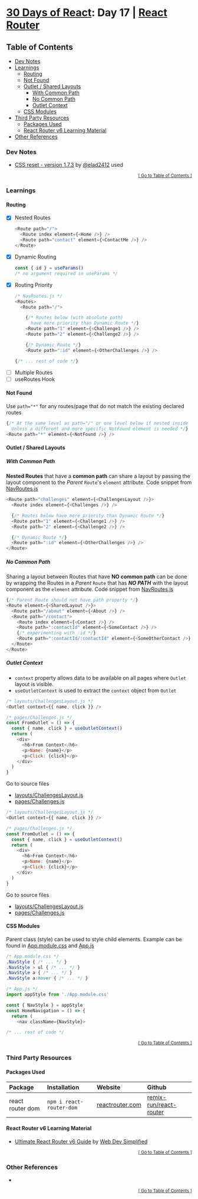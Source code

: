 <!-- omit in toc -->
# [30 Days of React](../README.md#readme): Day 17 | [React Router](https://github.com/Asabeneh/30-Days-Of-React/blob/master/17_React_Router/17_react_router.md#readme)

<!-- omit in toc -->
## Table of Contents
- [Dev Notes](#dev-notes)
- [Learnings](#learnings)
  - [Routing](#routing)
  - [Not Found](#not-found)
  - [Outlet / Shared Layouts](#outlet--shared-layouts)
    - [With Common Path](#with-common-path)
    - [No Common Path](#no-common-path)
    - [Outlet Context](#outlet-context)
  - [CSS Modules](#css-modules)
- [Third Party Resources](#third-party-resources)
  - [Packages Used](#packages-used)
  - [React Router v6 Learning Material](#react-router-v6-learning-material)
- [Other References](#other-references)

### Dev Notes
* [CSS reset - version 1.7.3](https://github.com/elad2412/the-new-css-reset) by [@elad2412](https://github.com/elad2412) used

<div align="right"><sub><a href="#table-of-contents">[ Go to Table of Contents ]</a></sub></div>

### Learnings

#### Routing
* [x] Nested Routes
  ```js
  <Route path="/">
    <Route index element={<Home />} />
    <Route path="contact" element={<ContactMe />} />
  </Route>
  ```
* [x] Dynamic Routing
  ```js
  const { id } = useParams()
  /* no argument required in useParams */
  ```
* [x] Routing Priority
  ```js
  /* NavRoutes.js */
  <Routes>
    <Route path="/">

      {/* Routes below (with absolute path)
        have more priority than Dynamic Route */}
      <Route path="1" element={<Challenge1 />} />
      <Route path="2" element={<Challenge2 />} />

      {/* Dynamic Route */}
      <Route path=":id" element={<OtherChallenges />} />

  {/* ... rest of code */}
  ```
* [ ] Multiple Routes
* [ ] useRoutes Hook

#### Not Found
Use `path="*"` for any routes/page that do not match the existing declared routes
```js
{/* At the same level as path="/" or one level below if nested inside
  Unless a different and more specific NotFound element is needed */}
<Route path="*" element={<NotFound />} />
```

#### Outlet / Shared Layouts
##### With Common Path
**Nested Routes** that have a **common path** can share a layout by passing the layout component to the *Parent* `Route`'s `element` attribute. Code snippet from [NavRoutes.js](./src/routes/NavRoutes.js)
```js
<Route path="challenges" element={<ChallengesLayout />}>
  <Route index element={<Challenges />} />

  {/* Routes below have more priority than Dynamic Route */}
  <Route path="1" element={<Challenge1 />} />
  <Route path="2" element={<Challenge2 />} />

  {/* Dynamic Route */}
  <Route path=":id" element={<OtherChallenges />} />
</Route>
```
##### No Common Path
Sharing a layout between Routes that have **NO common path** can be done by wrapping the Routes in a *Parent* `Route` that has ***NO PATH*** with the layout component as the `element` attribute.  Code snippet from [NavRoutes.js](./src/routes/NavRoutes.js)
```js
{/* Parent Route should not have path property */}
<Route element={<SharedLayout />}>
  <Route path="/about" element={<About />} />
  <Route path="/contact">
    <Route index element={<Contact />} />
    <Route path=":contactId" element={<SomeContact />} />
    {/* experimenting with :id */}
    <Route path=":contactId/:contactId" element={<SomeOtherContact />} />
  </Route>
</Route>
```
##### Outlet Context
* `context` property allows data to be available on all pages where `Outlet` layout is visible.
* `useOutletContext` is used to extract the `context` object from `Outlet`

```js
/* layouts/ChallengesLayout.js */
<Outlet context={{ name, click }} />
```
```js
/* pages/Challenges.js */
const FromOutlet = () => {
  const { name, click } = useOutletContext()
  return (
    <div>
      <h6>From Context</h6>
      <p>Name: {name}</p>
      <p>Click: {click}</p>
    </div>
  )
}
```
Go to source files
* [layouts/ChallengesLayout.js](./src/layouts/ChallengesLayout.js)
* [pages/Challenges.js](./src/pages/Challenges.js)

```js
/* layouts/ChallengesLayout.js */
<Outlet context={{ name, click }} />
```
```js
/* pages/Challenges.js */
const FromOutlet = () => {
  const { name, click } = useOutletContext()
  return (
    <div>
      <h6>From Context</h6>
      <p>Name: {name}</p>
      <p>Click: {click}</p>
    </div>
  )
}
```
Go to source files
* [layouts/ChallengesLayout.js](./src/layouts/ChallengesLayout.js)
* [pages/Challenges.js](./src/pages/Challenges.js)

#### CSS Modules
Parent class (style) can be used to style child elements. Example can be found in [App.module.css](./src/App.module.css) and [App.js](./src/App.js)
```css
/* App.module.css */
.NavStyle { /* ... */ }
.NavStyle > ul { /* ... */ }
.NavStyle a { /* ... */ }
.NavStyle a:hover { /* ... */ }
```
```js
/* App.js */
import appStyle from './App.module.css'

const { NavStyle } = appStyle
const HomeNavigation = () => {
  return (
    <nav className={NavStyle}>

/* ... rest of code */
```

<div align="right"><sub><a href="#table-of-contents">[ Go to Table of Contents ]</a></sub></div>

### Third Party Resources

#### Packages Used
<!-- cspell:disable -->
| Package | Installation | Website | Github |
|:--------|:-------------|:--------|:-------|
| react router dom | `npm i react-router-dom` | [reactrouter.com](https://reactrouter.com/) | [remix-run/react-router](https://github.com/remix-run/react-router#readme)
<!-- cspell:enable -->

#### React Router v6 Learning Material
  * [Ultimate React Router v6 Guide](https://blog.webdevsimplified.com/2022-07/react-router/) by [Web Dev Simplified](https://twitter.com/DevSimplified)

<div align="right"><sub><a href="#table-of-contents">[ Go to Table of Contents ]</a></sub></div>

### Other References
*

<div align="right"><sub><a href="#table-of-contents">[ Go to Table of Contents ]</a></sub></div>
